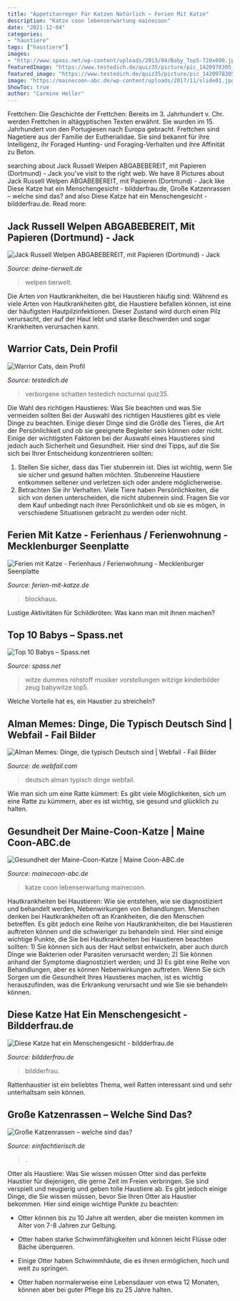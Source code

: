 ```yaml
---
title: "Appetitanreger Für Katzen Natürlich ~ Ferien Mit Katze"
description: "Katze coon lebenserwartung mainecoon"
date: "2021-12-04"
categories:
- "haustiere"
tags: ["haustiere"]
images:
- "http://www.spass.net/wp-content/uploads/2013/04/Baby_Top5-720x600.jpg"
featuredImage: "https://www.testedich.de/quiz35/picture/pic_1420978305_3.jpg"
featured_image: "https://www.testedich.de/quiz35/picture/pic_1420978305_3.jpg"
image: "https://mainecoon-abc.de/wp-content/uploads/2017/11/slide01.jpg"
ShowToc: true
author: "Carmine Heller"
---
```



Frettchen: Die Geschichte der Frettchen: Bereits im 3. Jahrhundert v. Chr. werden Frettchen in altägyptischen Texten erwähnt. Sie wurden im 15. Jahrhundert von den Portugiesen nach Europa gebracht.
Frettchen sind Nagetiere aus der Familie der Eutherialidae. Sie sind bekannt für ihre Intelligenz, ihr Foraged Hunting- und Foraging-Verhalten und ihre Affinität zu Beton.

	

		
searching about Jack Russell Welpen ABGABEBEREIT, mit Papieren (Dortmund) - Jack you've visit to the right web. We have 8 Pictures about Jack Russell Welpen ABGABEBEREIT, mit Papieren (Dortmund) - Jack like Diese Katze hat ein Menschengesicht - bildderfrau.de, Große Katzenrassen – welche sind das? and also Diese Katze hat ein Menschengesicht - bildderfrau.de. Read more:
		
    
## Jack Russell Welpen ABGABEBEREIT, Mit Papieren (Dortmund) - Jack

<img loading=lazy src="https://www.deine-tierwelt.de/fotos/120405683_xl.jpg" onerror="this.onerror=null;this.src='https://tse1.mm.bing.net/th?id=OIP.gAzMPPni95MnCSZwMG75UgHaE8&amp;pid=15.1';" alt="Jack Russell Welpen ABGABEBEREIT, mit Papieren (Dortmund) - Jack">

_Source: deine-tierwelt.de_

>welpen tierwelt. 

	

Die Arten von Hautkrankheiten, die bei Haustieren häufig sind:
Während es viele Arten von Hautkrankheiten gibt, die Haustiere befallen können, ist eine der häufigsten Hautpilzinfektionen. Dieser Zustand wird durch einen Pilz verursacht, der auf der Haut lebt und starke Beschwerden und sogar Krankheiten verursachen kann.

    
## Warrior Cats, Dein Profil

<img loading=lazy src="https://www.testedich.de/quiz35/picture/pic_1420978305_3.jpg" onerror="this.onerror=null;this.src='https://tse2.mm.bing.net/th?id=OIP.R5xrXpJie1ladir_ZMPpCgHaE_&amp;pid=15.1';" alt="Warrior Cats, dein Profil">

_Source: testedich.de_

>verborgene schatten testedich nocturnal quiz35. 

	

Die Wahl des richtigen Haustieres: Was Sie beachten und was Sie vermeiden sollten
Bei der Auswahl des richtigen Haustieres gibt es viele Dinge zu beachten. Einige dieser Dinge sind die Größe des Tieres, die Art der Persönlichkeit und ob sie geeignete Begleiter sein können oder nicht. Einige der wichtigsten Faktoren bei der Auswahl eines Haustieres sind jedoch auch Sicherheit und Gesundheit. Hier sind drei Tipps, auf die Sie sich bei Ihrer Entscheidung konzentrieren sollten:
1. Stellen Sie sicher, dass das Tier stubenrein ist. Dies ist wichtig, wenn Sie sie sicher und gesund halten möchten. Stubenreine Haustiere entkommen seltener und verletzen sich oder andere möglicherweise.
2. Betrachten Sie ihr Verhalten. Viele Tiere haben Persönlichkeiten, die sich von denen unterscheiden, die nicht stubenrein sind. Fragen Sie vor dem Kauf unbedingt nach ihrer Persönlichkeit und ob sie es mögen, in verschiedene Situationen gebracht zu werden oder nicht.

    
## Ferien Mit Katze - Ferienhaus / Ferienwohnung - Mecklenburger Seenplatte

<img loading=lazy src="https://www.ferien-mit-katze.de/_pics/33/_640x480_0_8679927667269439_0_105x0_ffffff/blockhaus-mit-_katze.jpg" onerror="this.onerror=null;this.src='https://tse3.mm.bing.net/th?id=OIP.0FOV2bNJXmGtWdp29KTipwEgDY&amp;pid=15.1';" alt="Ferien mit Katze - Ferienhaus / Ferienwohnung - Mecklenburger Seenplatte">

_Source: ferien-mit-katze.de_

>blockhaus. 

	

Lustige Aktivitäten für Schildkröten: Was kann man mit ihnen machen?

    
## Top 10 Babys – Spass.net

<img loading=lazy src="http://www.spass.net/wp-content/uploads/2013/04/Baby_Top5-720x600.jpg" onerror="this.onerror=null;this.src='https://tse4.mm.bing.net/th?id=OIP.AmJsEjctBOePtCoOjZNg_QHaGL&amp;pid=15.1';" alt="Top 10 Babys – Spass.net">

_Source: spass.net_

>witze dummes rohstoff musiker vorstellungen witzige kinderbilder zeug babywitze top5. 

	

Welche Vorteile hat es, ein Haustier zu streicheln?

    
## Alman Memes: Dinge, Die Typisch Deutsch Sind | Webfail - Fail Bilder

<img loading=lazy src="https://cdn.webfail.com/upl/img/94dd5b72c2d/feat1.jpg" onerror="this.onerror=null;this.src='https://tse1.mm.bing.net/th?id=OIP.8RZ2PswZGLldVsLtQW4f_wHaD4&amp;pid=15.1';" alt="Alman Memes: Dinge, die typisch Deutsch sind | Webfail - Fail Bilder">

_Source: de.webfail.com_

>deutsch alman typisch dinge webfail. 

	

Wie man sich um eine Ratte kümmert: Es gibt viele Möglichkeiten, sich um eine Ratte zu kümmern, aber es ist wichtig, sie gesund und glücklich zu halten.

    
## Gesundheit Der Maine-Coon-Katze | Maine Coon-ABC.de

<img loading=lazy src="https://mainecoon-abc.de/wp-content/uploads/2017/11/slide01.jpg" onerror="this.onerror=null;this.src='https://tse2.mm.bing.net/th?id=OIP.KFc0oBrUKZByJYqVjMbHIAHaDI&amp;pid=15.1';" alt="Gesundheit der Maine-Coon-Katze | Maine Coon-ABC.de">

_Source: mainecoon-abc.de_

>katze coon lebenserwartung mainecoon. 

	

Hautkrankheiten bei Haustieren: Wie sie entstehen, wie sie diagnostiziert und behandelt werden, Nebenwirkungen von Behandlungen.
Menschen denken bei Hautkrankheiten oft an Krankheiten, die den Menschen betreffen. Es gibt jedoch eine Reihe von Hautkrankheiten, die bei Haustieren auftreten können und die schwieriger zu behandeln sind. Hier sind einige wichtige Punkte, die Sie bei Hautkrankheiten bei Haustieren beachten sollten: 1) Sie können sich aus der Haut selbst entwickeln, aber auch durch Dinge wie Bakterien oder Parasiten verursacht werden; 2) Sie können anhand der Symptome diagnostiziert werden; und 3) Es gibt eine Reihe von Behandlungen, aber es können Nebenwirkungen auftreten. Wenn Sie sich Sorgen um die Gesundheit Ihres Haustieres machen, ist es wichtig herauszufinden, was die Erkrankung verursacht und wie Sie sie behandeln können.

    
## Diese Katze Hat Ein Menschengesicht - Bildderfrau.de

<img loading=lazy src="https://img.bildderfrau.de/img/familie-leben/crop214818269/682663441-w820-cv16_9-q85-dc1/Katze-mit-Menschengesicht.jpg" onerror="this.onerror=null;this.src='https://tse2.mm.bing.net/th?id=OIP.hML3tubGU_UkJuY5zN1vdAHaEK&amp;pid=15.1';" alt="Diese Katze hat ein Menschengesicht - bildderfrau.de">

_Source: bildderfrau.de_

>bildderfrau. 

	

Rattenhaustier ist ein beliebtes Thema, weil Ratten interessant sind und sehr unterhaltsam sein können.

    
## Große Katzenrassen – Welche Sind Das?

<img loading=lazy src="https://einfachtierisch.de/media/cache/resolve/seo_social_image_filter/cms/2014/07/Junge-Ragdoll-Katze-Shutterstock-cath5.jpg" onerror="this.onerror=null;this.src='https://tse1.mm.bing.net/th?id=OIP.lKXvGsamSEn8-dGjtbmxnAHaFj&amp;pid=15.1';" alt="Große Katzenrassen – welche sind das?">

_Source: einfachtierisch.de_

>. 

	

Otter als Haustiere: Was Sie wissen müssen
Otter sind das perfekte Haustier für diejenigen, die gerne Zeit im Freien verbringen. Sie sind verspielt und neugierig und geben tolle Haustiere ab. Es gibt jedoch einige Dinge, die Sie wissen müssen, bevor Sie Ihren Otter als Haustier bekommen. Hier sind einige wichtige Punkte zu beachten:
- Otter können bis zu 10 Jahre alt werden, aber die meisten kommen im Alter von 7-8 Jahren zur Geltung.

- Otter haben starke Schwimmfähigkeiten und können leicht Flüsse oder Bäche überqueren.

- Einige Otter haben Schwimmhäute, die es ihnen ermöglichen, hoch und weit zu springen.

- Otter haben normalerweise eine Lebensdauer von etwa 12 Monaten, können aber bei guter Pflege bis zu 25 Jahre halten.

